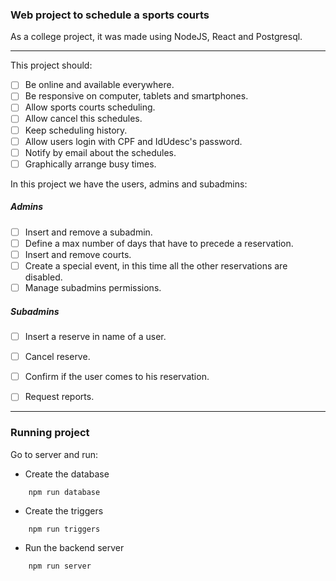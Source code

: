 ### Web project to schedule a sports courts

As a college project, it was made using NodeJS, React and Postgresql.

--- 

This project should:

- [ ] Be online and available everywhere.
- [ ] Be responsive on computer, tablets and smartphones.
- [ ] Allow sports courts scheduling.
- [ ] Allow cancel this schedules.
- [ ] Keep scheduling history.
- [ ] Allow users login with CPF and IdUdesc's password.
- [ ] Notify by email about the schedules.
- [ ] Graphically arrange busy times.

In this project we have the users, admins and subadmins:

##### Admins

- [ ] Insert and remove a subadmin.
- [ ] Define a max number of days that have to precede a reservation.
- [ ] Insert and remove courts.
- [ ] Create a special event, in this time all the other reservations are disabled.
- [ ] Manage subadmins permissions.

##### Subadmins

- [ ] Insert a reserve in name of a user.
- [ ] Cancel reserve.
- [ ] Confirm if the user comes to his reservation.
- [ ] Request reports.


---

### Running project

Go to server and run:

* Create the database

```
    npm run database
```
* Create the triggers

```
    npm run triggers
```

* Run the backend server

```
    npm run server
```
